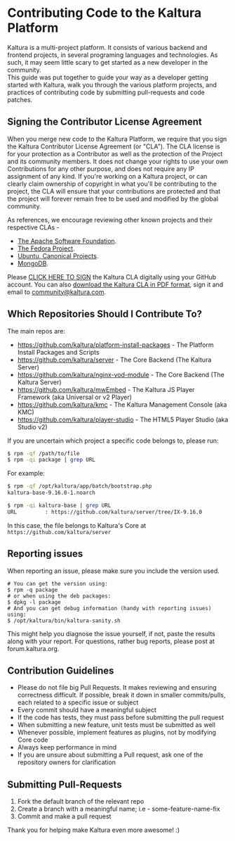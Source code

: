 # Contributing Code to the Kaltura Platform
Kaltura is a multi-project platform. It consists of various backend and frontend projects, in several programing languages and technologies. As such, it may seem little scary to get started as a new developer in the community.   
This guide was put together to guide your way as a developer getting started with Kaltura, walk you through the various platform projects, and practices of contributing code by submitting pull-requests and code patches.

## Signing the Contributor License Agreement
When you merge new code to the Kaltura Platform, we require that you sign the Kaltura Contributor License Agreement (or "CLA"). The CLA license is for your protection as a Contributor as well as the protection of the Project and its community members. It does not change your rights to use your own Contributions for any other purpose, and does not require any IP assignment of any kind.
If you're working on a Kaltura project, or can clearly claim ownership of copyright in what you'll be contributing to the project, the CLA will ensure that your contributions are protected and that the project will forever remain free to be used and modified by the global community. 

As references, we encourage reviewing other known projects and their respective CLAs - 
* [The Apache Software Foundation](http://www.apache.org/licenses/#clas).
* [The Fedora Project](https://fedoraproject.org/wiki/Legal:Fedora_Project_Contributor_Agreement).
* [Ubuntu, Canonical Projects](http://www.canonical.com/contributors).
* [MongoDB](http://www.mongodb.com/legal/contributor-agreement).

Please [CLICK HERE TO SIGN](https://agentcontribs.kaltura.org) the Kaltura CLA digitally using your GitHub account. 
You can also [download the Kaltura CLA in PDF format](http://knowledge.kaltura.com/node/1235/attachment/field_media), sign it and email to [community@kaltura.com](mailto:community@kaltura.com).

## Which Repositories Should I Contribute To?
The main repos are:

* https://github.com/kaltura/platform-install-packages - The Platform Install Packages and Scripts
* https://github.com/kaltura/server - The Core Backend (The Kaltura Server)
* https://github.com/kaltura/nginx-vod-module - The Core Backend (The Kaltura Server)
* https://github.com/kaltura/mwEmbed - The Kaltura JS Player Framework (aka Universal or v2 Player)
* https://github.com/kaltura/kmc - The Kaltura Management Console (aka KMC)
* https://github.com/kaltura/player-studio - The HTML5 Player Studio (aka Studio v2)

If you are uncertain which project a specific code belongs to, please run:

```bash
$ rpm -qf /path/to/file
$ rpm -qi package | grep URL
```

For example:

```bash
$ rpm -qf /opt/kaltura/app/batch/bootstrap.php 
kaltura-base-9.16.0-1.noarch

$ rpm -qi kaltura-base | grep URL
URL         : https://github.com/kaltura/server/tree/IX-9.16.0
```

In this case, the file belongs to Kaltura's Core at `https://github.com/kaltura/server`

## Reporting issues
When reporting an issue, please make sure you include the version used.
```
# You can get the version using:
$ rpm -q package
# or when using the deb packages:
$ dpkg -l package
# And you can get debug information (handy with reporting issues) using:
$ /opt/kaltura/bin/kaltura-sanity.sh
```

This might help you diagnose the issue yourself, if not, paste the results along with your report.
For questions, rather bug reports, please post at forum.kaltura.org.

## Contribution Guidelines
* Please do not file big Pull Requests. It makes reviewing and ensuring correctness difficult. If possible, break it down in smaller commits/pulls, each related to a specific issue or subject
* Every commit should have a meaningful subject
* If the code has tests, they must pass before submitting the pull request
* When submitting a new feature, unit tests must be submitted as well
* Whenever possible, implement features as plugins, not by modifying Core code
* Always keep performance in mind
* If you are unsure about submitting a Pull request, ask one of the repository owners for clarification

## Submitting Pull-Requests
1. Fork the default branch of the relevant repo
2. Create a branch with a meaningful name; i.e - some-feature-name-fix
3. Commit and make a pull request

Thank you for helping make Kaltura even more awesome! :)
